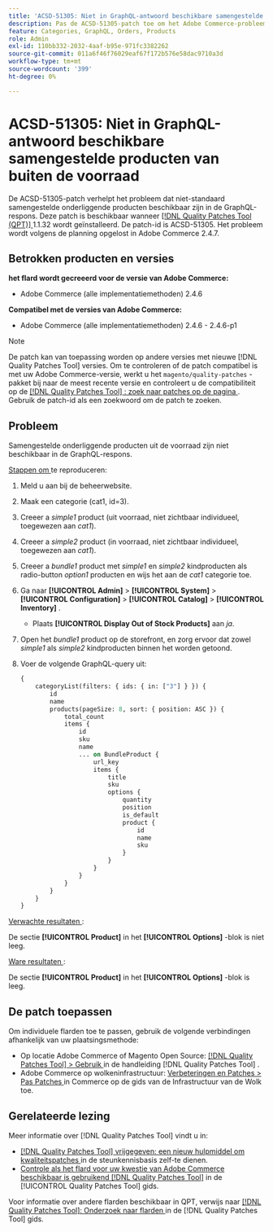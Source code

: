 ```yaml
---
title: 'ACSD-51305: Niet in GraphQL-antwoord beschikbare samengestelde producten van buiten de voorraad'
description: Pas de ACSD-51305-patch toe om het Adobe Commerce-probleem op te lossen wanneer samengestelde producten uit de voorraad niet beschikbaar zijn in de GraphQL-respons.
feature: Categories, GraphQL, Orders, Products
role: Admin
exl-id: 110bb332-2032-4aaf-b95e-971fc3382262
source-git-commit: 011a6f46f76029eaf67f172b576e58dac9710a3d
workflow-type: tm+mt
source-wordcount: '399'
ht-degree: 0%

---
```


# ACSD-51305: Niet in GraphQL-antwoord beschikbare samengestelde producten van buiten de voorraad

De ACSD-51305-patch verhelpt het probleem dat niet-standaard samengestelde onderliggende producten beschikbaar zijn in de GraphQL-respons. Deze patch is beschikbaar wanneer [[!DNL Quality Patches Tool (QPT)] ](https://experienceleague.adobe.com/en/docs/commerce-operations/tools/quality-patches-tool/quality-patches-tool-to-self-serve-quality-patches) 1.1.32 wordt geïnstalleerd. De patch-id is ACSD-51305. Het probleem wordt volgens de planning opgelost in Adobe Commerce 2.4.7.

## Betrokken producten en versies

**het flard wordt gecreeerd voor de versie van Adobe Commerce:**

* Adobe Commerce (alle implementatiemethoden) 2.4.6

**Compatibel met de versies van Adobe Commerce:**

* Adobe Commerce (alle implementatiemethoden) 2.4.6 - 2.4.6-p1

>[!NOTE]
>
>De patch kan van toepassing worden op andere versies met nieuwe [!DNL Quality Patches Tool] versies. Om te controleren of de patch compatibel is met uw Adobe Commerce-versie, werkt u het `magento/quality-patches` -pakket bij naar de meest recente versie en controleert u de compatibiliteit op de [[!DNL Quality Patches Tool] : zoek naar patches op de pagina ](https://experienceleague.adobe.com/tools/commerce-quality-patches/index.html) . Gebruik de patch-id als een zoekwoord om de patch te zoeken.

## Probleem

Samengestelde onderliggende producten uit de voorraad zijn niet beschikbaar in de GraphQL-respons.

<u> Stappen om </u> te reproduceren:

1. Meld u aan bij de beheerwebsite.
1. Maak een categorie (cat1, id=3).
1. Creeer a *simple1* product (uit voorraad, niet zichtbaar individueel, toegewezen aan *cat1*).
1. Creeer a *simple2* product (in voorraad, niet zichtbaar individueel, toegewezen aan *cat1*).
1. Creeer a *bundle1* product met *simple1* en *simple2* kindproducten als radio-button *option1* producten en wijs het aan de *cat1* categorie toe.
1. Ga naar **[!UICONTROL Admin]** > **[!UICONTROL System]** > **[!UICONTROL Configuration]** > **[!UICONTROL Catalog]** > **[!UICONTROL Inventory]** .

   * Plaats **[!UICONTROL Display Out of Stock Products]** aan *ja*.

1. Open het *bundle1* product op de storefront, en zorg ervoor dat zowel *simple1* als *simple2* kindproducten binnen het worden getoond.
1. Voer de volgende GraphQL-query uit:

   ```GraphQL
   {
       categoryList(filters: { ids: { in: ["3"] } }) {
           id
           name
           products(pageSize: 8, sort: { position: ASC }) {
               total_count
               items {
                   id
                   sku
                   name
                   ... on BundleProduct {
                       url_key
                       items {
                           title
                           sku
                           options {
                               quantity
                               position
                               is_default
                               product {
                                   id
                                   name
                                   sku
                               }
                           }
                       }
                   }
               }
           }
       }
   }
   ```

<u> Verwachte resultaten </u>:

De sectie **[!UICONTROL Product]** in het **[!UICONTROL Options]** -blok is niet leeg.

<u> Ware resultaten </u>:

De sectie **[!UICONTROL Product]** in het **[!UICONTROL Options]** -blok is leeg.

## De patch toepassen

Om individuele flarden toe te passen, gebruik de volgende verbindingen afhankelijk van uw plaatsingsmethode:

* Op locatie Adobe Commerce of Magento Open Source: [[!DNL Quality Patches Tool] > Gebruik ](/help/tools/quality-patches-tool/usage.md) in de handleiding [!DNL Quality Patches Tool] .
* Adobe Commerce op wolkeninfrastructuur: [ Verbeteringen en Patches > Pas Patches ](https://experienceleague.adobe.com/docs/commerce-cloud-service/user-guide/develop/upgrade/apply-patches.html) in Commerce op de gids van de Infrastructuur van de Wolk toe.

## Gerelateerde lezing

Meer informatie over [!DNL Quality Patches Tool] vindt u in:

* [[!DNL Quality Patches Tool]  vrijgegeven: een nieuw hulpmiddel om kwaliteitspatches ](https://experienceleague.adobe.com/en/docs/commerce-operations/tools/quality-patches-tool/quality-patches-tool-to-self-serve-quality-patches) in de steunkennisbasis zelf-te dienen.
* [ Controle als het flard voor uw kwestie van Adobe Commerce beschikbaar is gebruikend  [!DNL Quality Patches Tool]](/help/tools/quality-patches-tool/patches-available-in-qpt/check-patch-for-magento-issue-with-magento-quality-patches.md) in de [!UICONTROL Quality Patches Tool] gids.


Voor informatie over andere flarden beschikbaar in QPT, verwijs naar [[!DNL Quality Patches Tool]: Onderzoek naar flarden ](https://experienceleague.adobe.com/tools/commerce-quality-patches/index.html) in de [!DNL Quality Patches Tool] gids.
